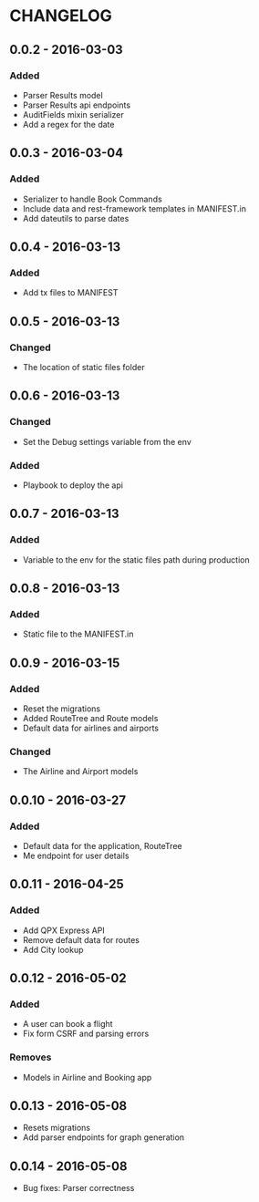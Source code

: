 CHANGELOG
==========
## 0.0.2 - 2016-03-03
### Added
- Parser Results model
- Parser Results api endpoints
- AuditFields mixin serializer
- Add a regex for the date

## 0.0.3 - 2016-03-04
### Added
- Serializer to handle Book Commands
- Include data and rest-framework templates in MANIFEST.in
- Add dateutils to parse dates

## 0.0.4 - 2016-03-13
### Added
- Add tx files to MANIFEST

## 0.0.5 - 2016-03-13
### Changed
- The location of static files folder

## 0.0.6 - 2016-03-13
### Changed
- Set the Debug settings variable from the env

### Added
- Playbook to deploy the api

## 0.0.7 - 2016-03-13
### Added
-  Variable to the env for the static files path during production

## 0.0.8 - 2016-03-13
### Added
- Static file to the MANIFEST.in

## 0.0.9 - 2016-03-15
### Added
- Reset the migrations
- Added RouteTree and Route models
- Default data for airlines and airports

### Changed
- The Airline and Airport models


## 0.0.10 - 2016-03-27
### Added
- Default data for the application, RouteTree
- Me endpoint for user details


## 0.0.11 - 2016-04-25
### Added
- Add QPX Express API
- Remove default data for routes
- Add City lookup


## 0.0.12 - 2016-05-02
### Added
- A user can book a flight
- Fix form CSRF and parsing errors

### Removes
- Models in Airline and Booking app


## 0.0.13 - 2016-05-08
- Resets migrations
- Add parser endpoints for graph generation


## 0.0.14 - 2016-05-08
- Bug fixes: Parser correctness
